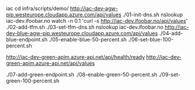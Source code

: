 iac
cd infra/scripts/demo/
http://iac-dev-agw-pip.westeurope.cloudapp.azure.com/api/values
./01-init-dns.sh
nslookup iac-dev.ifoobar.no
watch -n 0.1 'curl -s http://iac-dev.ifoobar.no/api/values'
./02-add-tfm.sh
./03-set-tfm-dns.sh
nslookup iac-dev.ifoobar.no
http://iac-dev-blue-agw-pip.westeurope.cloudapp.azure.com/api/values
./04-add-blue-endpoint.sh
./05-enable-blue-50-percent.sh
./06-set-blue-100-percent.sh

http://iac-dev-green-apim.azure-api.net/api/health/ready
http://iac-dev-green-apim.azure-api.net/api/values

./07-add-green-endpoint.sh
./08-enable-green-50-percent.sh
./09-set-green-100-percent.sh
